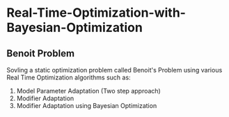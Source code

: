# Real-Time-Optimization-with-Bayesian-Optimization

 ## Benoit Problem
 Sovling a static optimization problem called Benoit's Problem using various Real Time Optimization algorithms such as:
 1. Model Parameter Adaptation (Two step approach)
 2. Modifier Adaptation
 3. Modifier Adaptation using Bayesian Optimization